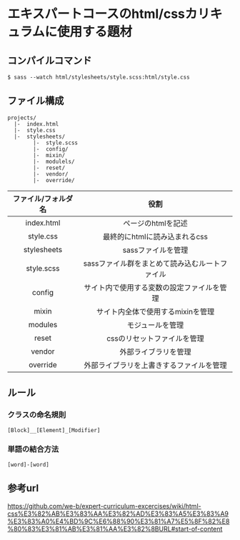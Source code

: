 # エキスパートコースのhtml/cssカリキュラムに使用する題材

## コンパイルコマンド

```
$ sass --watch html/stylesheets/style.scss:html/style.css
```

## ファイル構成

```
projects/
  |-  index.html
  |-  style.css
  |-  stylesheets/
        |-  style.scss
        |-  config/
        |-  mixin/
        |-  modulels/
        |-  reset/
        |-  vendor/
        |-  override/
```

ファイル/フォルダ名 | 役割
:-:                 | :-:
index.html          | ページのhtmlを記述
style.css           | 最終的にhtmlに読み込まれるcss
stylesheets         | sassファイルを管理
style.scss          | sassファイル群をまとめて読み込むルートファイル
config              | サイト内で使用する変数の設定ファイルを管理
mixin               | サイト内全体で使用するmixinを管理
modules             | モジュールを管理
reset               | cssのリセットファイルを管理
vendor              | 外部ライブラリを管理
override            | 外部ライブラリを上書きするファイルを管理

## ルール

### クラスの命名規則

```
[Block]__[Element]_[Modifier]
```

### 単語の結合方法

```
[word]-[word]
```

## 参考url

https://github.com/we-b/expert-curriculum-excercises/wiki/html-css%E3%82%AB%E3%83%AA%E3%82%AD%E3%83%A5%E3%83%A9%E3%83%A0%E4%BD%9C%E6%88%90%E3%81%A7%E5%8F%82%E8%80%83%E3%81%AB%E3%81%AA%E3%82%8BURL#start-of-content
